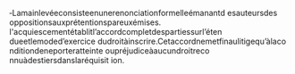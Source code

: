 ‐Lamainlevéeconsisteenunerenonciationformelleémanantd esauteursdes oppositionsauxprétentionspareuxémises.
l'acquiescementétablitl’accordcompletdespartiessurl’éten dueetlemoded’exercice dudroitàinscrire.Cetaccordnemetfinaulitigequ’àlaco nditiondeneporteratteinte oupréjudiceàaucundroitreco nnuàdestiersdanslaréquisit ion.